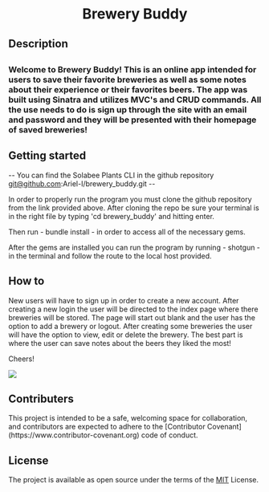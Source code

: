 <h1 align="center">Brewery Buddy</h1>

<h2> Description <h2>

<h3> Welcome to Brewery Buddy! This is an online app intended for users to save their favorite breweries as well as some notes about their experience or their favorites beers. The app was built using Sinatra and utilizes MVC's and CRUD commands. All the use needs to do is sign up through the site with an email and password and they will be presented with their homepage of saved breweries!</h3> 

<h2> Getting started </h2>

-- You can find the Solabee Plants CLI in the github repository git@github.com:Ariel-I/brewery_buddy.git --

In order to properly run the program you must clone the github repository from the link provided above. After cloning the repo be sure your terminal is in the right file by typing 'cd brewery_buddy' and hitting enter. 

Then run - bundle install - in order to access all of the necessary gems.

After the gems are installed you can run the program by running - shotgun - in the terminal and follow the route to the local host provided. 
<h2> How to </h2>

New users will have to sign up in order to create a new account. After creating a new login the user will be directed to the index page where there breweries will be stored. The page will start out blank and the user has the option to add a brewery or logout. After creating some breweries the user will have the option to view, edit or delete the brewery. The best part is where the user can save notes about the beers they liked the most!

Cheers!

<img src="https://s3.amazonaws.com/pix.iemoji.com/images/emoji/apple/ios-12/256/clinking-beer-mugs.png">

<h2> Contributers </h2>
This project is intended to be a safe, welcoming space for collaboration, and contributors are expected to adhere to the [Contributor Covenant](https://www.contributor-covenant.org) code of conduct.

<h2>License</h2>

The project is available as open source under the terms of the [MIT](https://opensource.org/licenses/MIT) License.